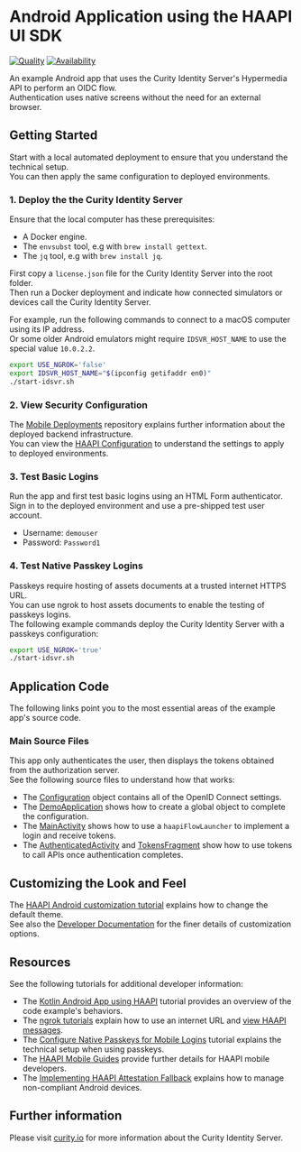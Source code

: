# Android Application using the HAAPI UI SDK

[![Quality](https://img.shields.io/badge/quality-test-yellow)](https://curity.io/resources/code-examples/status/)
[![Availability](https://img.shields.io/badge/availability-source-blue)](https://curity.io/resources/code-examples/status/)

An example Android app that uses the Curity Identity Server's Hypermedia API to perform an OIDC flow.\
Authentication uses native screens without the need for an external browser.

## Getting Started

Start with a local automated deployment to ensure that you understand the technical setup.\
You can then apply the same configuration to deployed environments.

### 1. Deploy the the Curity Identity Server

Ensure that the local computer has these prerequisites:

- A Docker engine.
- The `envsubst` tool, e.g with `brew install gettext`.
- The `jq` tool, e.g with `brew install jq`.

First copy a `license.json` file for the Curity Identity Server into the root folder.\
Then run a Docker deployment and indicate how connected simulators or devices call the Curity Identity Server.

For example, run the following commands to connect to a macOS computer using its IP address.\
Or some older Android emulators might require `IDSVR_HOST_NAME` to use the special value `10.0.2.2`.

```bash
export USE_NGROK='false'
export IDSVR_HOST_NAME="$(ipconfig getifaddr en0)"
./start-idsvr.sh
```

### 2. View Security Configuration

The [Mobile Deployments](https://github.com/curityio/mobile-deployments) repository explains further information about the deployed backend infrastructure.\
You can view the [HAAPI Configuration](config/docker-template.xml) to understand the settings to apply to deployed environments.

### 3. Test Basic Logins

Run the app and first test basic logins using an HTML Form authenticator.\
Sign in to the deployed environment and use a pre-shipped test user account.

- Username: `demouser`
- Password: `Password1`

### 4. Test Native Passkey Logins

Passkeys require hosting of assets documents at a trusted internet HTTPS URL.\
You can use ngrok to host assets documents to enable the testing of passkeys logins.\
The following example commands deploy the Curity Identity Server with a passkeys configuration:

```bash
export USE_NGROK='true'
./start-idsvr.sh
```

## Application Code

The following links point you to the most essential areas of the example app's source code.

### Main Source Files

This app only authenticates the user, then displays the tokens obtained from the authorization server.\
See the following source files to understand how that works:

- The [Configuration](app/src/main/java/io/curity/haapidemo/Configuration.kt) object contains all of the OpenID Connect settings.
- The [DemoApplication](app/src/main/java/io/curity/haapidemo/DemoApplication.kt) shows how to create a global object to complete the configuration.
- The [MainActivity](app/src/main/java/io/curity/haapidemo/MainActivity.kt) shows how to use a `haapiFlowLauncher` to implement a login and receive tokens.
- The [AuthenticatedActivity](app/src/main/java/io/curity/haapidemo/authenticated/AuthenticatedActivity.kt) and [TokensFragment](app/src/main/java/io/curity/haapidemo/authenticated/TokensFragment.kt) show how to use tokens to call APIs once authentication completes.

## Customizing the Look and Feel

The [HAAPI Android customization tutorial](https://curity.io/resources/learn/haapi-mobile-android-customization) explains how to change the default theme.\
See also the [Developer Documentation](https://curity.io/docs/haapi-android-ui/latest/) for the finer details of customization options.

## Resources

See the following tutorials for additional developer information:

- The [Kotlin Android App using HAAPI](https://curity.io/resources/learn/kotlin-android-haapi/) tutorial provides an overview of the code example's behaviors.
- The [ngrok tutorials](https://curity.io/resources/learn/mobile-setup-ngrok/) explain how to use an internet URL and [view HAAPI messages](https://curity.io/resources/learn/expose-local-curity-ngrok/#ngrok-inspection-and-status).
- The [Configure Native Passkeys for Mobile Logins](https://curity.io/resources/learn/mobile-logins-using-native-passkeys/) tutorial explains the technical setup when using passkeys.
- The [HAAPI Mobile Guides](https://curity.io/resources/haapi-ui-sdk/) provide further details for HAAPI mobile developers.
- The [Implementing HAAPI Attestation Fallback](https://curity.io/resources/learn/implementing-haapi-fallback/) explains how to manage non-compliant Android devices.

## Further information

Please visit [curity.io](https://curity.io/) for more information about the Curity Identity Server.
